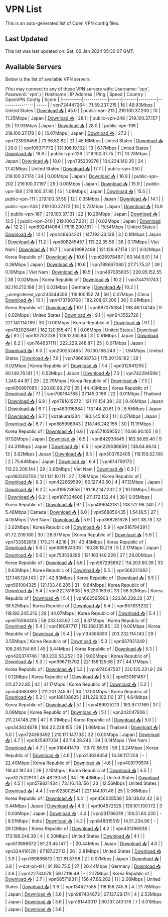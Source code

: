 # VPN List

This is an auto-generated list of Open VPN config files.

## Last Updated

This list was last updated on: Sat, 06 Jan 2024 05:30:07 GMT.

## Available Servers

Below is the list of available VPN servers:

(You may connect to any of these VPN servers with: Username: 'vpn', Password: 'vpn'.)
| Hostname | IP Address | Ping | Speed | Country | OpenVPN Config | Score |
|----------|------------|------|-------|---------|----------------| ----- |
| vpn724447264 | 71.59.237.215 | 16 | 46.93Mbps | United States | [Download 📥](./configs/server_0_US.ovpn) | 45.0 |
| public-vpn-213 | 219.100.37.200 | 10 | 11.35Mbps | Japan | [Download 📥](./configs/server_1_JP.ovpn) | 28.1 |
| public-vpn-248 | 219.100.37.157 | 25 | 10.93Mbps | Japan | [Download 📥](./configs/server_2_JP.ovpn) | 28.0 |
| public-vpn-198 | 219.100.37.178 | 8 | 16.07Mbps | Japan | [Download 📥](./configs/server_3_JP.ovpn) | 27.3 |
| vpn723008458 | 73.96.82.82 | 21 | 45.16Mbps | United States | [Download 📥](./configs/server_4_US.ovpn) | 20.0 |
| vpn105371772 | 131.106.19.102 | 13 | 6.17Mbps | United States | [Download 📥](./configs/server_5_US.ovpn) | 19.8 |
| public-vpn-128 | 219.100.37.75 | 11 | 10.28Mbps | Japan | [Download 📥](./configs/server_6_JP.ovpn) | 18.0 |
| vpn735209276 | 104.234.140.35 | 24 | 17.42Mbps | United States | [Download 📥](./configs/server_7_US.ovpn) | 17.7 |
| public-vpn-250 | 219.100.37.174 | 24 | 0.00Mbps | Japan | [Download 📥](./configs/server_8_JP.ovpn) | 16.9 |
| public-vpn-202 | 219.100.37.197 | 29 | 0.00Mbps | Japan | [Download 📥](./configs/server_9_JP.ovpn) | 15.9 |
| public-vpn-156 | 219.100.37.95 | 15 | 1.08Mbps | Japan | [Download 📥](./configs/server_10_JP.ovpn) | 15.5 |
| public-vpn-111 | 219.100.37.59 | 12 | 0.35Mbps | Japan | [Download 📥](./configs/server_11_JP.ovpn) | 14.1 |
| public-vpn-243 | 219.100.37.172 | 13 | 0.73Mbps | Japan | [Download 📥](./configs/server_12_JP.ovpn) | 13.8 |
| public-vpn-167 | 219.100.37.131 | 22 | 10.29Mbps | Japan | [Download 📥](./configs/server_13_JP.ovpn) | 12.5 |
| public-vpn-240 | 219.100.37.221 | 31 | 0.02Mbps | Japan | [Download 📥](./configs/server_14_JP.ovpn) | 12.2 |
| vpn892414064 | 76.18.200.181 | - | 15.54Mbps | United States | [Download 📥](./configs/server_15_US.ovpn) | 12.1 |
| vpn448604201 | 147.192.33.138 | 3 | 0.18Mbps | Japan | [Download 📥](./configs/server_16_JP.ovpn) | 11.2 |
| vpn808245457 | 113.22.35.98 | 38 | 0.17Mbps | Viet Nam | [Download 📥](./configs/server_17_VN.ovpn) | 10.7 |
| vpn619982498 | 121.129.47.178 | 31 | 0.02Mbps | Korea Republic of | [Download 📥](./configs/server_18_KR.ovpn) | 10.6 |
| vpn626978487 | 60.144.6.51 | 14 | 0.36Mbps | Japan | [Download 📥](./configs/server_19_JP.ovpn) | 10.6 |
| vpn789667060 | 27.71.75.37 | 39 | 0.10Mbps | Viet Nam | [Download 📥](./configs/server_20_VN.ovpn) | 10.5 |
| vpn497065605 | 220.95.152.55 | 36 | 0.02Mbps | Korea Republic of | [Download 📥](./configs/server_21_KR.ovpn) | 10.2 |
| vpn744751743 | 92.116.212.198 | 31 | 0.02Mbps | Germany | [Download 📥](./configs/server_22_DE.ovpn) | 10.2 |
| _unregistered_vpn233344556 | 119.100.152.74 | 56 | 0.07Mbps | China | [Download 📥](./configs/server_23_CN.ovpn) | 10.1 |
| vpn473796763 | 182.208.67.206 | 38 | 0.01Mbps | Korea Republic of | [Download 📥](./configs/server_24_KR.ovpn) | 10.1 |
| vpn867075084 | 198.46.174.145 | 9 | 0.02Mbps | United States | [Download 📥](./configs/server_25_US.ovpn) | 9.1 |
| vpn643552726 | 221.141.114.189 | 30 | 0.00Mbps | Korea Republic of | [Download 📥](./configs/server_26_KR.ovpn) | 9.1 |
| vpn782028461 | 162.120.155.47 | 5 | 0.06Mbps | United States | [Download 📥](./configs/server_27_US.ovpn) | 9.1 |
| vpn101752238 | 126.12.165.84 | 3 | 0.61Mbps | Japan | [Download 📥](./configs/server_28_JP.ovpn) | 8.2 |
| vpn764637111 | 222.229.248.87 | 25 | 0.07Mbps | Japan | [Download 📥](./configs/server_29_JP.ovpn) | 8.0 |
| vpn200252465 | 76.130.188.243 | - | 1.94Mbps | United States | [Download 📥](./configs/server_30_US.ovpn) | 7.9 |
| vpn786638753 | 175.201.16.162 | 29 | 0.02Mbps | Korea Republic of | [Download 📥](./configs/server_31_KR.ovpn) | 7.4 |
| vpn312941255 | 90.149.76.141 | 1 | 0.52Mbps | Japan | [Download 📥](./configs/server_32_JP.ovpn) | 7.3 |
| vpn742294598 | 1.240.44.87 | 29 | 22.79Mbps | Korea Republic of | [Download 📥](./configs/server_33_KR.ovpn) | 7.3 |
| vpn656907085 | 220.80.99.212 | 35 | 44.43Mbps | Korea Republic of | [Download 📥](./configs/server_34_KR.ovpn) | 7.1 |
| vpn708164768 | 27.145.0.166 | 22 | 0.01Mbps | Thailand | [Download 📥](./configs/server_35_TH.ovpn) | 6.8 |
| vpn781615272 | 121.111.154.39 | 20 | 0.46Mbps | Japan | [Download 📥](./configs/server_36_JP.ovpn) | 6.7 |
| vpn483016984 | 113.144.20.61 | 9 | 8.55Mbps | Japan | [Download 📥](./configs/server_37_JP.ovpn) | 6.7 |
| kozakura1234 | 180.1.45.103 | 11 | 0.07Mbps | Japan | [Download 📥](./configs/server_38_JP.ovpn) | 6.7 |
| vpn885998943 | 218.146.242.156 | 30 | 11.19Mbps | Korea Republic of | [Download 📥](./configs/server_39_KR.ovpn) | 6.6 |
| vpn571059552 | 110.66.90.105 | 8 | 97.52Mbps | Japan | [Download 📥](./configs/server_40_JP.ovpn) | 6.5 |
| vpn842930845 | 163.58.85.40 | 9 | 44.31Mbps | Japan | [Download 📥](./configs/server_41_JP.ovpn) | 6.5 |
| vpn229086859 | 138.64.66.14 | 13 | 3.62Mbps | Japan | [Download 📥](./configs/server_42_JP.ovpn) | 6.5 |
| vpn503762405 | 118.159.52.100 | 2 | 75.64Mbps | Japan | [Download 📥](./configs/server_43_JP.ovpn) | 6.4 |
| vpn614759173 | 113.22.209.144 | 29 | 2.65Mbps | Viet Nam | [Download 📥](./configs/server_44_VN.ovpn) | 6.3 |
| vpn160500706 | 121.131.10.111 | 27 | 7.99Mbps | Korea Republic of | [Download 📥](./configs/server_45_KR.ovpn) | 6.3 |
| vpn422669599 | 60.127.40.50 | 4 | 47.13Mbps | Japan | [Download 📥](./configs/server_46_JP.ovpn) | 6.2 |
| vpn319523658 | 191.162.147.232 | 2 | 10.10Mbps | Brazil | [Download 📥](./configs/server_47_BR.ovpn) | 6.2 |
| vpn107334606 | 211.172.132.44 | 38 | 0.05Mbps | Korea Republic of | [Download 📥](./configs/server_48_KR.ovpn) | 6.1 |
| vpn496042181 | 108.172.96.240 | 7 | 5.48Mbps | Canada | [Download 📥](./configs/server_49_CA.ovpn) | 6.0 |
| vpn568856435 | 1.54.18.5 | 27 | 4.05Mbps | Viet Nam | [Download 📥](./configs/server_50_VN.ovpn) | 5.9 |
| vpn368281628 | 59.1.38.78 | 32 | 3.02Mbps | Korea Republic of | [Download 📥](./configs/server_51_KR.ovpn) | 5.9 |
| vpn516794391 | 61.72.209.180 | 30 | 28.67Mbps | Korea Republic of | [Download 📥](./configs/server_52_KR.ovpn) | 5.9 |
| vpn733362618 | 175.211.42.16 | 31 | 43.45Mbps | Korea Republic of | [Download 📥](./configs/server_53_KR.ovpn) | 5.6 |
| vpn689824306 | 160.86.18.219 | 5 | 2.17Mbps | Japan | [Download 📥](./configs/server_54_JP.ovpn) | 5.6 |
| vpn753539285 | 121.163.149.229 | 27 | 26.00Mbps | Korea Republic of | [Download 📥](./configs/server_55_KR.ovpn) | 5.6 |
| vpn567295862 | 114.203.60.39 | 33 | 9.63Mbps | Korea Republic of | [Download 📥](./configs/server_56_KR.ovpn) | 5.5 |
| vpn566221082 | 121.148.124.143 | 27 | 42.83Mbps | Korea Republic of | [Download 📥](./configs/server_57_KR.ovpn) | 5.5 |
| vpn591004325 | 121.133.46.205 | 31 | 9.64Mbps | Korea Republic of | [Download 📥](./configs/server_58_KR.ovpn) | 5.4 |
| vpn322781638 | 58.230.159.6 | 33 | 58.52Mbps | Korea Republic of | [Download 📥](./configs/server_59_KR.ovpn) | 5.4 |
| vpn662595903 | 220.86.228.32 | 37 | 38.52Mbps | Korea Republic of | [Download 📥](./configs/server_60_KR.ovpn) | 5.4 |
| vpn857833232 | 119.192.245.216 | 29 | 44.07Mbps | Korea Republic of | [Download 📥](./configs/server_61_KR.ovpn) | 5.4 |
| vpn676594305 | 58.233.143.62 | 42 | 6.37Mbps | Korea Republic of | [Download 📥](./configs/server_62_KR.ovpn) | 5.4 |
| vpn116097717 | 112.168.135.85 | 30 | 0.00Mbps | Korea Republic of | [Download 📥](./configs/server_63_KR.ovpn) | 5.4 |
| vpn134365890 | 203.232.114.143 | 29 | 3.55Mbps | Korea Republic of | [Download 📥](./configs/server_64_KR.ovpn) | 5.3 |
| vpn657921249 | 106.245.154.66 | 45 | 5.44Mbps | Korea Republic of | [Download 📥](./configs/server_65_KR.ovpn) | 5.3 |
| vpn420374746 | 180.230.53.252 | 39 | 9.80Mbps | Korea Republic of | [Download 📥](./configs/server_66_KR.ovpn) | 5.3 |
| vpn996713702 | 221.158.125.68 | 37 | 44.17Mbps | Korea Republic of | [Download 📥](./configs/server_67_KR.ovpn) | 5.3 |
| vpn974047537 | 220.125.231.9 | 29 | 0.12Mbps | Korea Republic of | [Download 📥](./configs/server_68_KR.ovpn) | 5.3 |
| vpn630161457 | 211.37.22.85 | 42 | 41.17Mbps | Korea Republic of | [Download 📥](./configs/server_69_KR.ovpn) | 5.2 |
| vpn543683892 | 211.201.245.97 | 34 | 17.00Mbps | Korea Republic of | [Download 📥](./configs/server_70_KR.ovpn) | 5.2 |
| vpn188108625 | 211.226.102.110 | 37 | 4.64Mbps | Korea Republic of | [Download 📥](./configs/server_71_KR.ovpn) | 5.1 |
| vpn469925213 | 183.97.17.169 | 37 | 0.08Mbps | Korea Republic of | [Download 📥](./configs/server_72_KR.ovpn) | 5.1 |
| vpn242047906 | 211.214.148.219 | 47 | 8.01Mbps | Korea Republic of | [Download 📥](./configs/server_73_KR.ovpn) | 5.0 |
| vpn343624678 | 184.22.228.155 | 28 | 1.06Mbps | Thailand | [Download 📥](./configs/server_74_TH.ovpn) | 5.0 |
| vpn724393492 | 210.171.147.133 | 32 | 0.00Mbps | Japan | [Download 📥](./configs/server_75_JP.ovpn) | 4.7 |
| vpn825407034 | 42.114.28.245 | 24 | 0.14Mbps | Viet Nam | [Download 📥](./configs/server_76_VN.ovpn) | 4.7 |
| vpn316441479 | 119.70.56.55 | 59 | 3.24Mbps | Korea Republic of | [Download 📥](./configs/server_77_KR.ovpn) | 4.6 |
| vpn313639454 | 14.38.117.208 | - | 22.40Mbps | Korea Republic of | [Download 📥](./configs/server_78_KR.ovpn) | 4.6 |
| vpn409770574 | 118.42.187.33 | 29 | 2.15Mbps | Korea Republic of | [Download 📥](./configs/server_79_KR.ovpn) | 4.5 |
| vpn327522913 | 45.48.130.53 | 34 | 16.43Mbps | United States | [Download 📥](./configs/server_80_US.ovpn) | 4.5 |
| vpn579821434 | 73.116.113.156 | 23 | 12.56Mbps | United States | [Download 📥](./configs/server_81_US.ovpn) | 4.4 |
| vpn923002541 | 221.144.101.48 | 25 | 0.06Mbps | Korea Republic of | [Download 📥](./configs/server_82_KR.ovpn) | 4.4 |
| vpn456028538 | 58.138.62.42 | 8 | 0.44Mbps | Japan | [Download 📥](./configs/server_83_JP.ovpn) | 4.3 |
| vpn104572525 | 139.101.130.172 | 3 | 0.03Mbps | Japan | [Download 📥](./configs/server_84_JP.ovpn) | 4.3 |
| vpn231766319 | 106.51.60.230 | - | 8.51Mbps | India | [Download 📥](./configs/server_85_IN.ovpn) | 4.2 |
| vpn848015519 | 14.51.234.96 | - | 29.12Mbps | Korea Republic of | [Download 📥](./configs/server_86_KR.ovpn) | 4.2 |
| vpn431396938 | 173.198.248.39 | 4 | 0.20Mbps | United States | [Download 📥](./configs/server_87_US.ovpn) | 4.1 |
| vpn513686672 | 61.23.45.147 | - | 20.44Mbps | Japan | [Download 📥](./configs/server_88_JP.ovpn) | 4.0 |
| vpn334410129 | 67.187.227.13 | 26 | 2.81Mbps | United States | [Download 📥](./configs/server_89_US.ovpn) | 3.9 |
| vpn769896810 | 121.81.87.58 | 2 | 0.07Mbps | Japan | [Download 📥](./configs/server_90_JP.ovpn) | 3.8 |
| v-dot-pn-tll1 | 91.193.75.5 | 27 | 20.44Mbps | Germany | [Download 📥](./configs/server_91_DE.ovpn) | 3.8 |
| vpn122734079 | 59.17.119.49 | - | 2.17Mbps | Korea Republic of | [Download 📥](./configs/server_92_KR.ovpn) | 3.7 |
| vpn685719311 | 156.47.66.202 | 11 | 2.06Mbps | United States | [Download 📥](./configs/server_93_US.ovpn) | 3.6 |
| vpn134527585 | 118.156.245.9 | 4 | 21.78Mbps | Japan | [Download 📥](./configs/server_94_JP.ovpn) | 3.6 |
| vpn987404872 | 27.127.29.174 | 4 | 2.53Mbps | Japan | [Download 📥](./configs/server_95_JP.ovpn) | 3.6 |
| vpn161443017 | 60.137.243.176 | 7 | 0.01Mbps | Japan | [Download 📥](./configs/server_96_JP.ovpn) | 3.6 |
